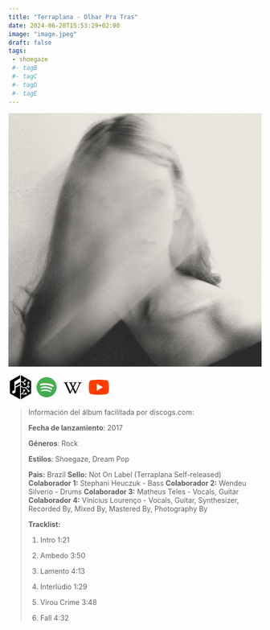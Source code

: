 ```yaml
---
title: "Terraplana - Olhar Pra Tras"
date: 2024-06-20T15:53:29+02:00
image: "image.jpeg"
draft: false
tags:
 - shoegaze
 #- tagB
 #- tagC
 #- tagD
 #- tagE
---
```

![cover](image.jpeg (terraplana - olhar-pra-tras))
 
[![musicbrainz](../links/svg/musicbrainz.png (musicbrainz))](https://musicbrainz.org/release/daf1d632-7509-4b61-bad2-9aeb9ccb6b45)
[![spotify](../links/svg/spotify.png (putify))](https://open.spotify.com/album/1docUvWidO7gDyUNB2DUOL)
[![wikipedia](../links/svg/wikipedia.png (wikipedia))](error)
[![youtube](../links/svg/youtube.png (youtube))](https://www.youtube.com/playlist?list=PLvsYXqtYjMYdYJa-7XcNY_GvE-6yE3Izp)
 
<!-- [![bandcamp](../links/svg/bandcamp.png (bandcamp))]() -->
<!-- [![discogs](../links/svg/discogs.png (discogs))]() -->
<!-- [![lastfm](../links/svg/lastfm.png (lastfm))]() -->
 
> Información del álbum facilitada por discogs.com:
> 
> **Fecha de lanzamiento**: 2017
> 
> **Géneros**: Rock
> 
> **Estilos**: Shoegaze, Dream Pop
> 
> **Pais:** Brazil
> **Sello:** Not On Label (Terraplana Self-released)
> **Colaborador 1:** Stephani Heuczuk - Bass
> **Colaborador 2:** Wendeu Silverio - Drums
> **Colaborador 3:** Matheus Teles - Vocals, Guitar
> **Colaborador 4:** Vinícius Lourenço - Vocals, Guitar, Synthesizer, Recorded By, Mixed By, Mastered By, Photography By
> 
> **Tracklist:**
> 
>   1. Intro    1:21
> 
>   2. Ambedo    3:50
> 
>   3. Lamento    4:13
> 
>   4. Interlúdio    1:29
> 
>   5. Virou Crime    3:48
> 
>   6. Fall    4:32
> 
